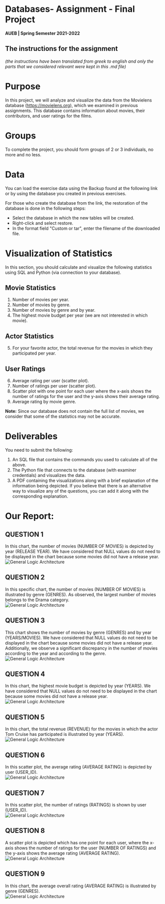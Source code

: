 # **Databases- Assignment - Final Project**

**AUEB | Spring Semester 2021-2022** 

## Τhe instructions for the assignment

###### (the instructions have been translated from greek to english and only the parts that we considered relevant were kept in this .md file)
# Purpose

In this project, we will analyze and visualize the data from the Movielens database (https://movielens.org), which we examined in previous assignments. This database contains information about movies, their contributors, and user ratings for the films.

# Groups

To complete the project, you should form groups of 2 or 3 individuals, no more and no less.

# Data

You can load the exercise data using the Backup found at the following link or by using the database you created in previous exercises. 

For those who create the database from the link, the restoration of the database is done in the following steps:
- Select the database in which the new tables will be created.
- Right-click and select restore.
- In the format field "Custom or tar", enter the filename of the downloaded file.

# Visualization of Statistics

In this section, you should calculate and visualize the following statistics using SQL and Python (via connection to your database).

## Movie Statistics

1. Number of movies per year.
2. Number of movies by genre.
3. Number of movies by genre and by year.
4. The highest movie budget per year (we are not interested in which movie).

## Actor Statistics

5. For your favorite actor, the total revenue for the movies in which they participated per year.

## User Ratings

6. Average rating per user (scatter plot).
7. Number of ratings per user (scatter plot).
8. Scatter plot with one point for each user where the x-axis shows the number of ratings for the user and the y-axis shows their average rating.
9. Average rating by movie genre.

**Note:** Since our database does not contain the full list of movies, we consider that some of the statistics may not be accurate.

# Deliverables

You need to submit the following:

1. An SQL file that contains the commands you used to calculate all of the above.
2. The Python file that connects to the database (with examiner credentials) and visualizes the data.
3. A PDF containing the visualizations along with a brief explanation of the information being depicted. If you believe that there is an alternative way to visualize any of the questions, you can add it along with the corresponding explanation.


# Our Report:

## QUESTION 1
In this chart, the number of movies (NUMBER OF MOVIES) is depicted by year (RELEASE YEAR). We have considered that NULL values do not need to be displayed in the chart because some movies did not have a release year.  
![General Logic Architecture](./question%201.png)  

## QUESTION 2
In this specific chart, the number of movies (NUMBER OF MOVIES) is illustrated by genre (GENRES). As observed, the largest number of movies belongs to the Drama category.  
![General Logic Architecture](./question%202.png)  

## QUESTION 3
This chart shows the number of movies by genre (GENRES) and by year (YEARS/MOVIES). We have considered that NULL values do not need to be displayed in the chart because some movies did not have a release year. Additionally, we observe a significant discrepancy in the number of movies according to the year and according to the genre.  
![General Logic Architecture](./question%203.png)  

## QUESTION 4
In this chart, the highest movie budget is depicted by year (YEARS). We have considered that NULL values do not need to be displayed in the chart because some movies did not have a release year.  
![General Logic Architecture](./question%204.png)  

## QUESTION 5
In this chart, the total revenue (REVENUE) for the movies in which the actor Tom Cruise has participated is illustrated by year (YEARS).  
![General Logic Architecture](./question%205.png)  

## QUESTION 6
In this scatter plot, the average rating (AVERAGE RATING) is depicted by user (USER_ID).  
![General Logic Architecture](./question%206.png)

## QUESTION 7
In this scatter plot, the number of ratings (RATINGS) is shown by user (USER_ID).  
![General Logic Architecture](./question%207.png)

## QUESTION 8
A scatter plot is depicted which has one point for each user, where the x-axis shows the number of ratings for the user (NUMBER OF RATINGS) and the y-axis shows the average rating (AVERAGE RATING).  
![General Logic Architecture](./question%208.png)

## QUESTION 9
In this chart, the average overall rating (AVERAGE RATING) is illustrated by genre (GENRES).  
![General Logic Architecture](./question%209.png)


